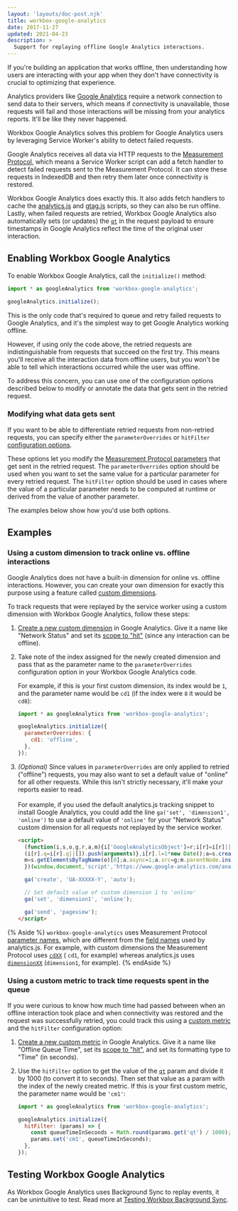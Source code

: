 ```yaml
---
layout: 'layouts/doc-post.njk'
title: workbox-google-analytics
date: 2017-11-27
updated: 2021-04-23
description: >
  Support for replaying offline Google Analytics interactions.
---
```


If you're building an application that works offline, then understanding
how users are interacting with your app when they don't have connectivity
is crucial to optimizing that experience.

Analytics providers like
[Google Analytics](https://www.google.com/analytics) require a network
connection to send data to their servers, which means if connectivity is
unavailable, those requests will fail and those interactions will be
missing from your analytics reports. It'll be like they never happened.

Workbox Google Analytics solves this problem for Google Analytics users by
leveraging Service Worker's ability to detect failed requests.

Google Analytics receives all data via HTTP requests to the
[Measurement Protocol](https://developers.google.com/analytics/devguides/collection/protocol/v1/),
which means a Service Worker script can add a fetch handler to detect
failed requests sent to the Measurement Protocol. It can store these
requests in IndexedDB and then retry them later once connectivity is
restored.

Workbox Google Analytics does exactly this. It also adds fetch
handlers to cache the
[analytics.js](https://developers.google.com/analytics/devguides/collection/analyticsjs/) and
[gtag.js](https://developers.google.com/analytics/devguides/collection/gtagjs/)
scripts, so they can also be run offline. Lastly, when failed requests are
retried, Workbox Google Analytics also automatically sets (or updates) the
[`qt`](https://developers.google.com/analytics/devguides/collection/protocol/v1/parameters#qt)
in the request payload to ensure timestamps in Google Analytics reflect the
time of the original user interaction.

## Enabling Workbox Google Analytics

To enable Workbox Google Analytics, call the `initialize()` method:

```js
import * as googleAnalytics from 'workbox-google-analytics';

googleAnalytics.initialize();
```

This is the only code that's required to queue and retry failed requests to
Google Analytics, and it's the simplest way to get Google Analytics working
offline.

However, if using only the code above, the retried requests are
indistinguishable from requests that succeed on the first try. This means
you'll receive all the interaction data from offline users, but you won't
be able to tell which interactions occurred while the user was offline.

To address this concern, you can use one of the configuration options
described below to modify or annotate the data that gets sent in the
retried request.

### Modifying what data gets sent

If you want to be able to differentiate retried requests from non-retried
requests, you can specify either the `parameterOverrides` or `hitFilter`
[configuration options](/docs/workbox/reference/workbox-google-analytics/#method-initialize).

These options let you modify the
[Measurement Protocol parameters](https://developers.google.com/analytics/devguides/collection/protocol/v1/parameters)
that get sent in the retried request. The `parameterOverrides` option
should be used when you want to set the same value for a particular
parameter for every retried request. The `hitFilter` option should be used
in cases where the value of a particular parameter needs to be computed at
runtime or derived from the value of another parameter.

The examples below show how you'd use both options.

## Examples

### Using a custom dimension to track online vs. offline interactions

Google Analytics does not have a built-in dimension for online vs. offline
interactions. However, you can create your own dimension for exactly this
purpose using a feature called
[custom dimensions](https://support.google.com/analytics/answer/2709828).

To track requests that were replayed by the service worker using a custom
dimension with Workbox Google Analytics, follow these steps:

1. [Create a new custom dimension](https://support.google.com/analytics/answer/2709829)
   in Google Analytics. Give it a name like "Network Status" and set its
   [scope to "hit"](https://support.google.com/analytics/answer/2709828#example-hit)
   (since any interaction can be offline).
2. Take note of the index assigned for the newly created dimension and pass
   that as the parameter name to the `parameterOverrides` configuration option
   in your Workbox Google Analytics code.

   For example, if this is your first custom dimension, its index would be `1`,
   and the parameter name would be `cd1` (if the index were `8` it would be
   `cd8`):

    ```js
    import * as googleAnalytics from 'workbox-google-analytics';

    googleAnalytics.initialize({
      parameterOverrides: {
        cd1: 'offline',
      },
    });
    ```

3. _(Optional)_ Since values in `parameterOverrides` are only applied
   to retried ("offline") requests, you may also want to set a default value
   of "online" for all other requests. While this isn't strictly necessary,
   it'll make your reports easier to read.<br><br>
   For example, if you used the default analytics.js tracking snippet to install
   Google Analytics, you could add the line `ga('set', 'dimension1', 'online')`
   to use a default value of `'online'` for your "Network Status" custom dimension
   for all requests not replayed by the service worker.

    ```html
    <script>
      (function(i,s,o,g,r,a,m){i['GoogleAnalyticsObject']=r;i[r]=i[r]||function(){
      (i[r].q=i[r].q||[]).push(arguments)},i[r].l=1*new Date();a=s.createElement(o),
      m=s.getElementsByTagName(o)[0];a.async=1;a.src=g;m.parentNode.insertBefore(a,m)
      })(window,document,'script','https://www.google-analytics.com/analytics.js','ga');

      ga('create', 'UA-XXXXX-Y', 'auto');

      // Set default value of custom dimension 1 to 'online'
      ga('set', 'dimension1', 'online');

      ga('send', 'pageview');
    </script>
    ```

{% Aside %}
`workbox-google-analytics` uses Measurement Protocol
[parameter names](https://developers.google.com/analytics/devguides/collection/protocol/v1/parameters),
which are different from the
[field names](https://developers.google.com/analytics/devguides/collection/analyticsjs/field-reference#dimension)
used by analytics.js. For example, with custom dimensions the Measurement
Protocol uses
[`cdXX`](https://developers.google.com/analytics/devguides/collection/protocol/v1/parameters#cd_)
( `cd1`, for example) whereas analytics.js uses
[`dimensionXX`](https://developers.google.com/analytics/devguides/collection/analyticsjs/field-reference#dimension) (`dimension1`, for example).
{% endAside %}

### Using a custom metric to track time requests spent in the queue

If you were curious to know how much time had passed between when an offline
interaction took place and when connectivity was restored and the request was
successfully retried, you could track this using a
[custom metric](https://support.google.com/analytics/answer/2709828) and
the `hitFilter` configuration option:

1. [Create a new custom metric](https://support.google.com/analytics/answer/2709829)
   in Google Analytics. Give it a name like "Offline Queue Time", set its
   [scope to "hit"](https://support.google.com/analytics/answer/2709828#example-hit),
   and set its formatting type to "Time" (in seconds).
1. Use the `hitFilter` option to get the value of the
   [`qt`](https://developers.google.com/analytics/devguides/collection/protocol/v1/parameters#qt)
   param and divide it by 1000 (to convert it to seconds). Then set that value
   as a param with the index of the newly created metric. If this is your
   first custom metric, the parameter name would be `'cm1'`:

    ```js
    import * as googleAnalytics from 'workbox-google-analytics';

    googleAnalytics.initialize({
      hitFilter: (params) => {
        const queueTimeInSeconds = Math.round(params.get('qt') / 1000);
        params.set('cm1', queueTimeInSeconds);
      },
    });
    ```

## Testing Workbox Google Analytics

As Workbox Google Analytics uses Background Sync to replay events, it can
be unintuitive to test. Read more at
[Testing Workbox Background Sync](/docs/workbox/modules/workbox-background-sync#testing_workbox_background_sync).
